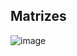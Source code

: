 ## Matrizes
![image](https://github.com/JoseLeonardoCordeiroBahia/comportamento-de-memoria-arrays-e-listas-java/assets/63564226/7c1ea109-cbef-4409-b6ad-0e52315434db)
